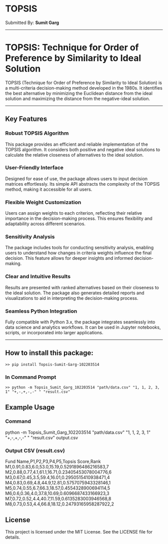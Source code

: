 # TOPSIS


Submitted By: **Sumit Garg**

***

# TOPSIS: Technique for Order of Preference by Similarity to Ideal Solution

TOPSIS (Technique for Order of Preference by Similarity to Ideal Solution) is a multi-criteria decision-making method developed in the 1980s. It identifies the best alternative by minimizing the Euclidean distance from the ideal solution and maximizing the distance from the negative-ideal solution.

---

## Key Features

### **Robust TOPSIS Algorithm**
This package provides an efficient and reliable implementation of the TOPSIS algorithm. It considers both positive and negative ideal solutions to calculate the relative closeness of alternatives to the ideal solution.

### **User-Friendly Interface**
Designed for ease of use, the package allows users to input decision matrices effortlessly. Its simple API abstracts the complexity of the TOPSIS method, making it accessible for all users.

### **Flexible Weight Customization**
Users can assign weights to each criterion, reflecting their relative importance in the decision-making process. This ensures flexibility and adaptability across different scenarios.

### **Sensitivity Analysis**
The package includes tools for conducting sensitivity analysis, enabling users to understand how changes in criteria weights influence the final decision. This feature allows for deeper insights and informed decision-making.

### **Clear and Intuitive Results**
Results are presented with ranked alternatives based on their closeness to the ideal solution. The package also generates detailed reports and visualizations to aid in interpreting the decision-making process.

### **Seamless Python Integration**
Fully compatible with Python 3.x, the package integrates seamlessly into data science and analytics workflows. It can be used in Jupyter notebooks, scripts, or incorporated into larger applications.

---

## How to install this package:
```
>> pip install Topsis-Sumit-Garg-102203514
```


### In Command Prompt
```
>> python -m Topsis_Sumit_Garg_102203514 "path/data.csv" "1, 1, 2, 3, 1" "+,-,+,-,-" " "result.csv"
```

## Example Usage
### **Command**
python -m Topsis_Sumit_Garg_102203514 "path/data.csv" "1, 1, 2, 3, 1" "+,-,+,-,-" " "result.csv"
output.csv
### **Output CSV (result.csv)**
Fund Name,P1,P2,P3,P4,P5,Topsis Score,Rank
M1,0.91,0.83,6.0,53.0,15.19,0.5291896486216583,7
M2,0.88,0.77,4.1,61.1,16.71,0.23405453078004776,6
M3,0.67,0.45,3.5,59.4,16.01,0.2950515410938471,4
M4,0.83,0.69,4.8,44.9,12.81,0.5757075943328146,1
M5,0.74,0.55,6.7,66.3,18.57,0.4554328900694114,5
M6,0.6,0.36,4.0,37.8,10.69,0.6096687433166923,3
M7,0.72,0.52,4.4,40.7,11.59,0.6135283003946568,8
M8,0.73,0.53,4.4,66.8,18.12,0.24793165958287922,2

## License
This project is licensed under the MIT License. See the LICENSE file for details.

